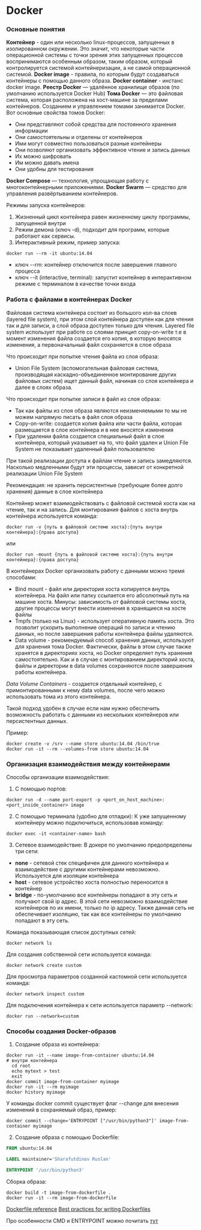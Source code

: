 # Docker

### Основные понятия

**Контейнер** - один или несколько linux-процессов, запущенных в изолированном окружении. 
Это значит, что некоторые части операционной системы с точки зрения этих запущенных процессов 
воспринимаются особенным образом, таким образом, который контролируется системой контейнеризации,
а не самой операционной системой.
**Docker image** - правила, по которым будут создаваться контейнеры с помощью
данного образа.
**Docker container** - инстанс docker image.
**Реестр Docker** — удалённое хранилище образов (по умолчанию используется Docker Hub)
**Тома Docker** — это файловая система, которая расположена на хост-машине за пределами контейнеров. 
Созданием и управлением томами занимается Docker. Вот основные свойства томов Docker:
* Они представляют собой средства для постоянного хранения информации
* Они самостоятельны и отделены от контейнеров
* Ими могут совместно пользоваться разные контейнеры
* Они позволяют организовать эффективное чтение и запись данных
* Их можно шифровать
* Им можно давать имена
* Они удобны для тестирования

**Docker Compose** — технология, упрощающая работу с многоконтейнерными приложениями.
**Docker Swarm** — средство для управления развёртыванием контейнеров.

Режимы запуска контейнеров:
1) Жизненный цикл контейнера равен жизненному циклу программы, запущенной внутри
2) Режим демона (ключ -d), подходит для программ, которые работают как сервисы.
3) Интерактивный режим, пример запуска: 
```shell
docker run --rm -it ubuntu:14.04
```
* ключ --rm: контейнер отключится после завершения главного процесса
* ключ --it (interactive, terminal): запустит контейнер в интерактивном режиме 
с терминалом в качестве точки входа

### Работа с файлами в контейнерах Docker

Файловая система контейнера состоит из большого кол-ва слоев (layered file system), 
при этом слой контейнера доступен как для чтения так и для записи, 
а слой образа доступен только для чтения. Layered file system использует при работе со слоями 
принцип сopy-on-write т.е в момент изменения файла создается его копия, в которую вносятся 
изменения, а первоначальный файл сохраняется в слое образа

Что происходит при попытке чтения файла из слоя образа: 
* Union File System (вспомогательная файловая система, производящая 
  каскадно-объединенное монтирование других файловых систем) ищет данный файл, 
  начиная со слоя контейнера и далее в слоях образа.

Что происходит при попытке записи в файл из слоя образа: 
* Так как файлы из слоя образа являются неизменяемыми 
  то мы не можем напрямую писать в файл слоя образа
* Copy-on-write: создается копия файла или части файла, 
  которая размещается в слое контейнера и в нее вносятся изменения
* При удалении файла создается специальный файл в слое контейнера, который указывает на то, 
  что файл удален и Union File System не показывает удаленный файл пользователю 

При такой реализации доступа к файлам чтение и запись замедляются. 
Насколько медленными будут эти процессы, зависит от конкретной реализации Union File System

Рекомендация: не хранить персистентные (требующие более долго хранения) данные
в слое контейнера

Контейнер может взаимодействовать с файловой системой хоста 
как на чтение, так и на запись. Для монтирования файлов с хоста внутрь контейнера
используется команда: 

```shell script
docker run -v {путь в файловой системе хоста}:{путь внутри контейнера}:{права доступа}
```
или
```shell script
docker run -mount {путь в файловой системе хоста}:{путь внутри контейнера}:{права доступа}
```

В контейнерах Docker организовать работу с данными можно тремя способами:

* Bind mount - файл или директория хоста копируется внутрь контейнера. На файл или папку ссылается его абсолютный путь 
  на машине хоста. Минусы: зависимость от файловой системы хоста, другие процессы могут внести изменения 
  в хранящиеся на хосте файлы
* Tmpfs (только на Linux) - использует оперативную память хоста. Это позволит ускорить выполнение операций по записи
  и чтению данных, но после завершения работы контейнера файлы удаляются. 
* Data volume - рекомендуемый способ хранения данных, используют для хранения тома Docker. Фактически, 
  файлы в этом случае также хранятся в директориях хоста, но Docker определяет путь хранения самостоятельно. 
  Как и в случае с монтированием директорий хоста, файлы и директории в data volumes сохраняются после завершения работы 
  контейнера.

*Data Volume Containers* - создается отдельный контейнер, с примонтированными к нему
data volumes, после чего можно использовать тома из этого контейнера. 

Такой подход удобен в случае если нам нужно обеспечить возможность работать с данными
из нескольких контейнеров или персистентных данных.

Пример:
```shell script
docker create -v /srv --name store ubuntu:14.04 /bin/true
docker run -it --rm --volumes-from store ubuntu:14.04
```


### Организация взаимодействия между контейнерами

Способы организации взаимодействия:
1) С помощью портов: 
```shell script
docker run -d --name port-export -p <port_on_host_machine>:<port_inside_container> image
```

2) С помощью терминала (удобно для отладки):
К уже запущенному контейнеру можно подключиться, использовав команду:
```shell script
docker exec -it <container-name> bash
```

3) Сетевое взаимодействие: 
В докере по умолчанию предопределены три сети: 
* **none** - сетевой стек специфичен для данного контейнера и взаимодействие 
с другими контейнерами невозможно. Используется для изоляции контейнера
* **host** - сетевое устройство хоста полностью переносится в контейнер
* **bridge** - по-умолчанию все контейнеры попадают в эту сеть и получают свой ip адрес.
В этой сети невозможно взаимодействие контейнеров по их имени, только по ip адресу.
Также данная сеть не обеспечивает изоляцию, так как все контейнеры по умолчанию попадают в эту сеть.

Команда показывающая список доступных сетей: 
```shell script
docker network ls
```

Для создания собственной сети используется команда: 
```shell script
docker network create custom
```

Для просмотра параметров созданной кастомной сети используется команда: 
```shell
docker network inspect custom
```

Для подключения контейнера к сети используется параметр --network: 
```shell script
docker run --network=custom
```

### Способы создания Docker-образов

1) Создание образа из контейнера: 
```shell
docker run -it --name image-from-container ubuntu:14.04
# внутри контейнера
  cd root
  echo mytext > test
  exit
docker commit image-from-container myimage
docker run -it --rm myimage
docker history myimage
```

У команды docker commit существует флаг --change для внесения изменений в сохраняемый образ, пример:
```shell
docker commit --change='ENTRYPOINT ["/usr/bin/python3"]' image-from-container myimage
```

2) Создание образа с помощью Dockerfile:
```dockerfile
FROM ubuntu:14.04

LABEL maintainer='Sharafutdinov Ruslan'

ENTRYPOINT '/usr/bin/python3'
```

Сборка образа: 
```shell
docker build -t image-from-dockerfile .
docker run -it --rm image-from-dockerfile
```

[Dockerfile reference](https://docs.docker.com/engine/reference/builder/)
[Best practices for writing Dockerfiles](https://docs.docker.com/develop/develop-images/dockerfile_best-practices/)

Про особенности CMD и ENTRYPOINT можно почитать [тут](https://habr.com/ru/company/southbridge/blog/329138/)

